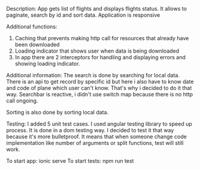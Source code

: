 Description:
App gets list of flights and displays flights status. It allows to paginate, search by id and sort data. Application is responsive

Additional functions:
1. Caching that prevents making http call for resources that already have been downloaded
2. Loading indicator that shows user when data is being downloaded
3. In app there are 2 interceptors for handling and displaying errors and showing loading indicator.

Additional information:
The search is done by searching for local data. There is an api to get record by specific id but here i also have to know date and code of plane which user can't know. 
That's why i decided to do it that way. Searchbar is reactive, i didn't use switch map because there is no http call ongoing.

Sorting is also done by sorting local data.

Testing:
I added 5 unit test cases. I used angular testing library to speed up process. It is done in a dom testing way. I decided to test it that way because it's more bulletproof.
It means that when someone change code implementation like number of arguments or split functions, test will still work.

To start app: ionic serve
To start tests: npm run test

